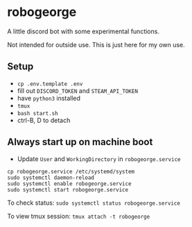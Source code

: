 # robogeorge

A little discord bot with some experimental functions.

Not intended for outside use. This is just here for my own use.

## Setup

- `cp .env.template .env`
- fill out `DISCORD_TOKEN` and `STEAM_API_TOKEN`
- have `python3` installed
- `tmux`
- `bash start.sh`
- ctrl-B, D to detach

## Always start up on machine boot

- Update `User` and `WorkingDirectory` in `robogeorge.service`

```shell
cp robogeorge.service /etc/systemd/system
sudo systemctl daemon-reload
sudo systemctl enable robogeorge.service
sudo systemctl start robogeorge.service
```

To check status: `sudo systemctl status robogeorge.service`

To view tmux session: `tmux attach -t robogeorge`
